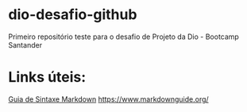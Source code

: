 # dio-desafio-github
Primeiro repositório teste para o desafio de Projeto da Dio - Bootcamp Santander 

# Links úteis: 
[Guia de Sintaxe Markdown]() https://www.markdownguide.org/
